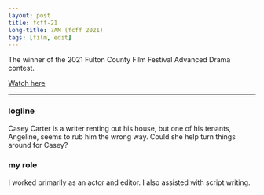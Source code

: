 ```yaml
---
layout: post
title: fcff-21
long-title: 7AM (fcff 2021)
tags: [film, edit]
---
```

The winner of the 2021 Fulton County Film Festival Advanced Drama contest.

[Watch here](https://youtu.be/BJC0GNtXLpo)

<hr class="in-content">

### logline
Casey Carter is a writer renting out his house, but one of his tenants, Angeline, seems to rub him the wrong way. Could she help turn things around for Casey?

### my role
I worked primarily as an actor and editor. I also assisted with script writing.